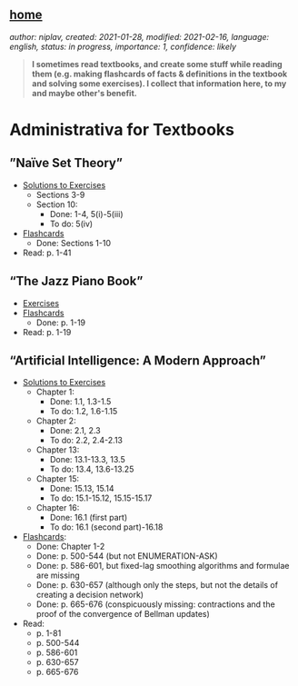 [home](./index.md)
-------------------

*author: niplav, created: 2021-01-28, modified: 2021-02-16, language: english, status: in progress, importance: 1, confidence: likely*

> __I sometimes read textbooks, and create some stuff while reading
them (e.g. making flashcards of facts & definitions in the textbook
and solving some exercises). I collect that information here, to my and
maybe other's benefit.__

Administrativa for Textbooks
============================

”Naïve Set Theory”
------------------

* [Solutions to Exercises](./nst_solutions.md)
	* Sections 3-9
	* Section 10:
		* Done: 1-4, 5(i)-5(iii)
		* To do: 5(iv)
* [Flashcards](./flash/naïve_set_theory.apkg)
	* Done: Sections 1-10
* Read: p. 1-41

“The Jazz Piano Book”
---------------------

* [Exercises](./tjpb_exercises.md)
* [Flashcards](./flash/the_jazz_piano_book.apkg)
	* Done: p. 1-19
* Read: p. 1-19

“Artificial Intelligence: A Modern Approach”
---------------------------------------------

* [Solutions to Exercises](./aima_solutions.md)
	* Chapter 1:
		* Done: 1.1, 1.3-1.5
		* To do: 1.2, 1.6-1.15
	* Chapter 2:
		* Done: 2.1, 2.3
		* To do: 2.2, 2.4-2.13
	* Chapter 13:
		* Done: 13.1-13.3, 13.5
		* To do: 13.4, 13.6-13.25
	* Chapter 15:
		* Done: 15.13, 15.14
		* To do: 15.1-15.12, 15.15-15.17
	* Chapter 16:
		* Done: 16.1 (first part)
		* To do: 16.1 (second part)-16.18
* [Flashcards](./flash/artificial_intelligence_a_modern_approach.apkg):
	* Done: Chapter 1-2
	* Done: p. 500-544 (but not ENUMERATION-ASK)
	* Done: p. 586-601, but fixed-lag smoothing algorithms and formulae are missing
	* Done: p. 630-657 (although only the steps, but not the details of creating a decision network)
	* Done: p. 665-676 (conspicuously missing: contractions and the proof of the convergence of Bellman updates)
* Read:
	* p. 1-81
	* p. 500-544
	* p. 586-601
	* p. 630-657
	* p. 665-676
